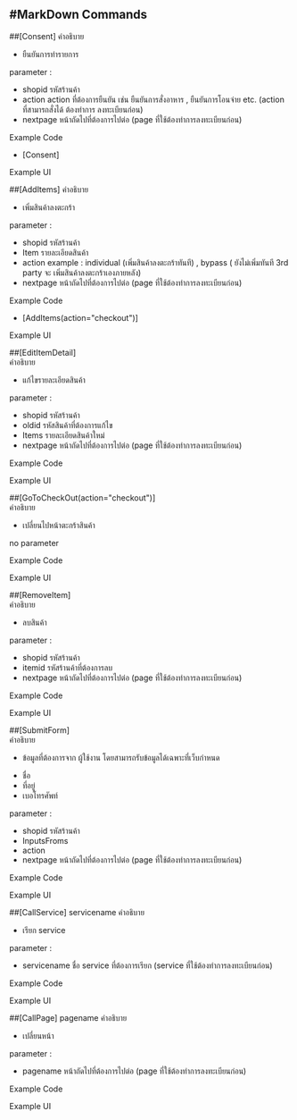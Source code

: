 #MarkDown Commands
---

##[Consent]
คำอธิบาย
- ยืนยันการทำรายการ

parameter	:
- shopid รหัสร้านค้า
- action action ที่ต้องการยืนยัน เช่น ยืนยันการสั่งอาหาร , ยืนยันการโอนจ่าย etc. (action ที่สามารถสั่งได้ ต้องทำการ ลงทะเบียนก่อน)
- nextpage หน้าถัดไปที่ต้องการไปต่อ (page ที่ใช้ต้องทำการลงทะเบียนก่อน)

Example Code
- [Consent]

Example UI

##[AddItems]
คำอธิบาย
- เพิ่มสินค้าลงตะกร้า

parameter :
- shopid รหัสร้านค้า
- Item รายละเอียดสินค้า
- action example : individual (เพิ่มสินค้าลงตะกร้าทันที) , bypass ( ยังไม่เพิ่มทันที 3rd party จะ เพิ่มสินค้าลงตะกร้าเองภายหลัง)
- nextpage หน้าถัดไปที่ต้องการไปต่อ (page ที่ใช้ต้องทำการลงทะเบียนก่อน)

Example Code
- [AddItems(action="checkout")]

Example UI

##[EditItemDetail]   
คำอธิบาย
- แก้ไขรายละเอียดสินค้า

parameter :
- shopid รหัสร้านค้า
- oldid รหัสสินค้าที่ต้องการแก้ไข
- Items รายละเอียดสินค้าใหม่
- nextpage หน้าถัดไปที่ต้องการไปต่อ (page ที่ใช้ต้องทำการลงทะเบียนก่อน)

Example Code

Example UI

##[GoToCheckOut(action="checkout")] 	
คำอธิบาย
- เปลี่ยนไปหน้าตะกร้าสินค้า

no parameter

Example Code

Example UI

##[RemoveItem]	
คำอธิบาย
- ลบสินค้า

parameter :
- shopid รหัสร้านค้า
- itemid รหัสร้านค้าที่ต้องการลบ
- nextpage หน้าถัดไปที่ต้องการไปต่อ (page ที่ใช้ต้องทำการลงทะเบียนก่อน)

Example Code

Example UI

##[SubmitForm] 	
คำอธิบาย
- ข้อมูลที่ต้องการจาก ผู้ใช้งาน โดยสามารถรับข้อมูลได้เฉพาะที่เว็บกำหนด
* ชื่อ
* ที่อยู่
* เบอโทรศัพท์

parameter :
- shopid รหัสร้านค้า
- InputsFroms
- action
- nextpage หน้าถัดไปที่ต้องการไปต่อ (page ที่ใช้ต้องทำการลงทะเบียนก่อน)

Example Code

Example UI

##[CallService]  	servicename
คำอธิบาย
- เรียก service

parameter :
- servicename ชื่อ service ที่ต้องการเรียก (service ที่ใช้ต้องทำการลงทะเบียนก่อน)

Example Code

Example UI

##[CallPage] 	pagename
คำอธิบาย
- เปลี่ยนหน้า

parameter :
- pagename หน้าถัดไปที่ต้องการไปต่อ (page ที่ใช้ต้องทำการลงทะเบียนก่อน)

Example Code

Example UI
